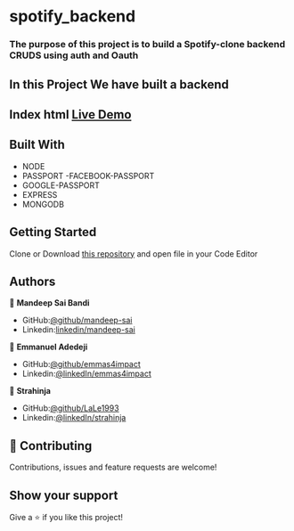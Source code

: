 # spotify_backend

### The purpose of this project is to build a Spotify-clone backend CRUDS using auth and Oauth
## In this Project We have built a backend
## Index html [Live Demo]()

## Built With
- NODE
- PASSPORT
-FACEBOOK-PASSPORT
- GOOGLE-PASSPORT
- EXPRESS 
- MONGODB
## Getting Started
Clone or Download [this repository](https://github.com/emmas4impact/spotify_backend) and open file in your Code Editor
## Authors
:bust_in_silhouette: **Mandeep Sai Bandi**
- GitHub:[@github/mandeep-sai](https://github.com/Mandeep-Sai)
- Linkedin:[linkedin/mandeep-sai](https://www.linkedin.com/in/mandeep-sai-5297b1104/)

:bust_in_silhouette: **Emmanuel Adedeji**
- GitHub:[@github/emmas4impact](https://github.com/emmas4impact)
- Linkedin:[@linkedIn/emmas4impact](https://www.linkedin.com/in/emmas4impact/)

:bust_in_silhouette: **Strahinja**
- GitHub:[@github/LaLe1993](https://github.com/LaLe1993)
- Linkedin:[@linkedIn/strahinja](https://www.linkedin.com/in/strahinja-lalovic-b86685b7/)



## :handshake: Contributing
Contributions, issues and feature requests are welcome!

## Show your support
Give a :star:️ if you like this project!
